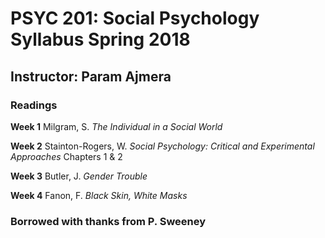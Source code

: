 # PSYC 201: Social Psychology Syllabus Spring 2018

## Instructor: Param Ajmera

### Readings

**Week 1**
Milgram, S. *The Individual in a Social World*

**Week 2**
Stainton-Rogers, W. *Social Psychology: Critical and Experimental Approaches* Chapters 1 & 2 

**Week 3** 
Butler, J. *Gender Trouble* 

**Week 4**
Fanon, F. *Black Skin, White Masks*

### Borrowed with thanks from P. Sweeney
